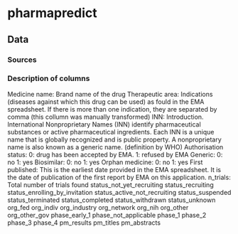 # pharmapredict
## Data
### Sources

### Description of columns
Medicine name: Brand name of the drug
Therapeutic area: Indications (diseases against which this drug can be used) as fould in the EMA spreadsheet. If there is more than one indication, they are separated by comma (this collumn was manually transformed) 
INN: Introduction. International Nonproprietary Names (INN) identify pharmaceutical substances or active pharmaceutical ingredients. Each INN is a unique name that is globally recognized and is public property. A nonproprietary name is also known as a generic name. (definition by WHO)
Authorisation status: 0: drug has been accepted by EMA. 1: refused by EMA
Generic: 0: no 1: yes
Biosimilar: 0: no 1: yes
Orphan medicine: 0: no 1: yes
First published: This is the earliest date provided in the EMA spreadsheet. It is the date of publication of the first report by EMA on this application.
n_trials: Total number of trials found 
status_not_yet_recruiting
status_recruiting
status_enrolling_by_invitation
status_active_not_recruiting
status_suspended
status_terminated
status_completed
status_withdrawn
status_unknown
org_fed
org_indiv
org_industry
org_network
org_nih
org_other
org_other_gov
phase_early_1
phase_not_applicable
phase_1
phase_2
phase_3
phase_4
pm_results
pm_titles
pm_abstracts
